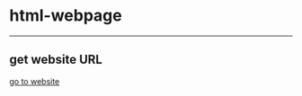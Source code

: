 # html-webpage
____
<h2>get website URL</h2>
<a href="https://mushfiqurrahman5250.github.io/html-webpage/">go to website</a>
